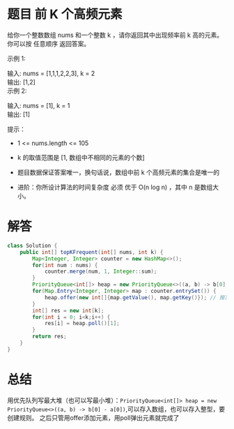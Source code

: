 # 题目 前 K 个高频元素

给你一个整数数组 nums 和一个整数 k ，请你返回其中出现频率前 k 高的元素。你可以按 任意顺序 返回答案。    

 

示例 1:    

输入: nums = [1,1,1,2,2,3], k = 2    
输出: [1,2]   
示例 2:    

输入: nums = [1], k = 1    
输出: [1]    
 

提示：    

* 1 <= nums.length <= 105
* k 的取值范围是 [1, 数组中不相同的元素的个数]
* 题目数据保证答案唯一，换句话说，数组中前 k 个高频元素的集合是唯一的
 

* 进阶：你所设计算法的时间复杂度 必须 优于 O(n log n) ，其中 n 是数组大小。

# 解答

```java
class Solution {
    public int[] topKFrequent(int[] nums, int k) {
        Map<Integer, Integer> counter = new HashMap<>();
        for(int num : nums) {
            counter.merge(num, 1, Integer::sum);
        }
        PriorityQueue<int[]> heap = new PriorityQueue<>((a, b) -> b[0] - a[0]); // 最大堆
        for(Map.Entry<Integer, Integer> map : counter.entrySet()) {
            heap.offer(new int[]{map.getValue(), map.getKey()}); // 按次数排序，所以[0]传的是计数值
        }
        int[] res = new int[k];
        for(int i = 0; i<k;i++) {
            res[i] = heap.poll()[1];
        }
        return res;
    }
}
```

# 总结

用优先队列写最大堆（也可以写最小堆）：```PriorityQueue<int[]> heap = new PriorityQueue<>((a, b) -> b[0] - a[0])```,可以存入数组，也可以存入整型，要创建规则。
之后只管用offer添加元素，用poll弹出元素就完成了
